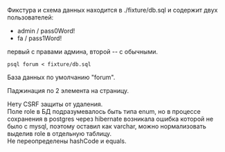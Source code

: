 Фикстура и схема данных находится в ./fixture/db.sql и содержит двух пользователей:  
- admin / pass0Word!
- fa / pass1Word!

первый с правами админа, второй -- с обычными.

`psql forum < fixture/db.sql`

База данных по умолчанию "forum".  

Паджинация по 2 элемента на страницу.

Нету CSRF защиты от удаления.  
Поле role в БД подразумевалось быть типа enum, но в процессе сохранения в postgres через hibernate возникала ошибка которой не было с mysql, поэтому оставил как varchar, можно нормализовать выделив role в отдельную таблицу.  
Не переопределены hashCode и equals.
